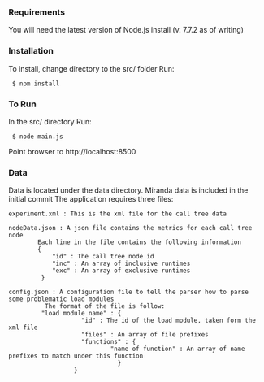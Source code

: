 ### Requirements
You will need the latest version of Node.js install (v. 7.7.2 as of writing)

### Installation
To install, change directory to the src/ folder
Run:
```
 $ npm install
```

### To Run
In the src/ directory
Run: 
```
 $ node main.js
```
Point browser to http://localhost:8500

### Data
Data is located under the data directory. Miranda data is included in the initial commit
The application requires three files:

	experiment.xml : This is the xml file for the call tree data

	nodeData.json : A json file contains the metrics for each call tree node
			Each line in the file contains the following information
			{
			    "id" : The call tree node id
			    "inc" : An array of inclusive runtimes
			    "exc" : An array of exclusive runtimes 
			 }

	config.json : A configuration file to tell the parser how to parse some problematic load modules
		      The format of the file is follow:
		     "load module name" : {
						"id" : The id of the load module, taken form the xml file
						"files" : An array of file prefixes
						"functions" : {
								"name of function" : An array of name prefixes to match under this function
							      }
					  }
